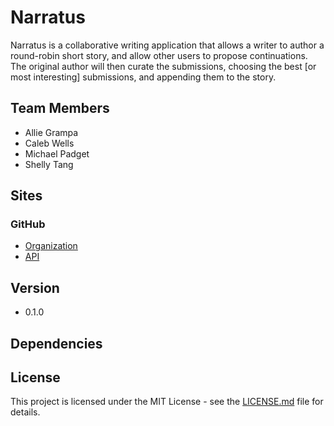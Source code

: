 # Narratus
Narratus is a collaborative writing application that allows a writer to author a round-robin short story, and allow other users to propose continuations. The original author will then curate the submissions, choosing the best [or most interesting] submissions, and appending them to the story.

## Team Members
  * Allie Grampa
  * Caleb Wells
  * Michael Padget
  * Shelly Tang

## Sites

### GitHub
* [Organization](https://github.com/TheLiterati)
* [API](https://github.com/TheLiterati/Narratus-JS)

## Version
* 0.1.0

## Dependencies

## License
This project is licensed under the MIT License - see the [LICENSE.md](https://github.com/TheLiterati/Narratus-JS/blob/master/LICENSE) file for details.
